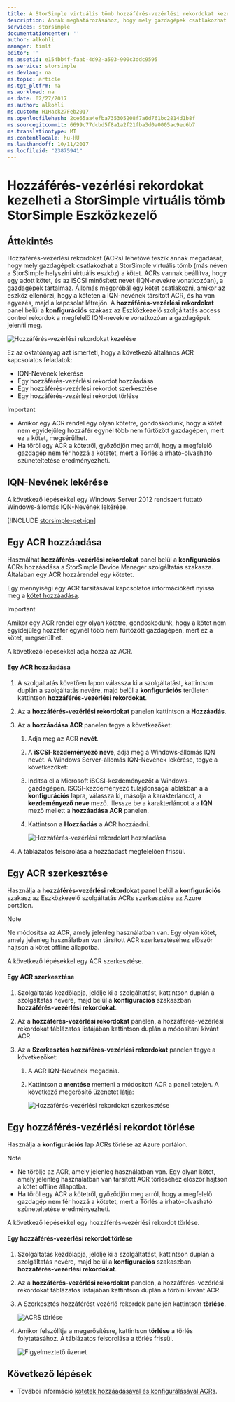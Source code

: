 ```yaml
---
title: A StorSimple virtuális tömb hozzáférés-vezérlési rekordokat kezelése |} Microsoft Docs
description: Annak meghatározásához, hogy mely gazdagépek csatlakozhat a StorSimple virtuális tömb kötetein hozzáférés-vezérlési rekordokat (ACRs) kezelését ismerteti.
services: storsimple
documentationcenter: ''
author: alkohli
manager: timlt
editor: ''
ms.assetid: e154bb4f-faab-4d92-a593-900c3ddc9595
ms.service: storsimple
ms.devlang: na
ms.topic: article
ms.tgt_pltfrm: na
ms.workload: na
ms.date: 02/27/2017
ms.author: alkohli
ms.custom: H1Hack27Feb2017
ms.openlocfilehash: 2ce65aa4efba735305208f7a6d761bc2814d1b8f
ms.sourcegitcommit: 6699c77dcbd5f8a1a2f21fba3d0a0005ac9ed6b7
ms.translationtype: MT
ms.contentlocale: hu-HU
ms.lasthandoff: 10/11/2017
ms.locfileid: "23875941"
---
```

# <a name="use-storsimple-device-manager-to-manage-access-control-records-for-storsimple-virtual-array"></a>Hozzáférés-vezérlési rekordokat kezelheti a StorSimple virtuális tömb StorSimple Eszközkezelő

## <a name="overview"></a>Áttekintés

Hozzáférés-vezérlési rekordokat (ACRs) lehetővé teszik annak megadását, hogy mely gazdagépek csatlakozhat a StorSimple virtuális tömb (más néven a StorSimple helyszíni virtuális eszköz) a kötet. ACRs vannak beállítva, hogy egy adott kötet, és az iSCSI minősített nevét (IQN-nevekre vonatkozóan), a gazdagépek tartalmaz. Állomás megpróbál egy kötet csatlakozni, amikor az eszköz ellenőrzi, hogy a köteten a IQN-nevének társított ACR, és ha van egyezés, majd a kapcsolat létrejön. A **hozzáférés-vezérlési rekordokat** panel belül a **konfigurációs** szakasz az Eszközkezelő szolgáltatás access control rekordok a megfelelő IQN-nevekre vonatkozóan a gazdagépek jeleníti meg.

![Hozzáférés-vezérlési rekordokat kezelése](./media/storsimple-virtual-array-manage-acrs/ova-manage-acrs.png)

Ez az oktatóanyag azt ismerteti, hogy a következő általános ACR kapcsolatos feladatok:

* IQN-Nevének lekérése
* Egy hozzáférés-vezérlési rekordot hozzáadása
* Egy hozzáférés-vezérlési rekordot szerkesztése
* Egy hozzáférés-vezérlési rekordot törlése

> [!IMPORTANT]
> 
> * Amikor egy ACR rendel egy olyan kötetre, gondoskodunk, hogy a kötet nem egyidejűleg hozzáfér egynél több nem fürtözött gazdagépen, mert ez a kötet, megsérülhet.
> * Ha töröl egy ACR a kötetről, győződjön meg arról, hogy a megfelelő gazdagép nem fér hozzá a kötetet, mert a Törlés a írható-olvasható szüneteltetése eredményezheti.


## <a name="get-the-iqn"></a>IQN-Nevének lekérése

A következő lépésekkel egy Windows Server 2012 rendszert futtató Windows-állomás IQN-Nevének lekérése.

[!INCLUDE [storsimple-get-iqn](../../includes/storsimple-get-iqn.md)]

## <a name="add-an-acr"></a>Egy ACR hozzáadása

Használhat **hozzáférés-vezérlési rekordokat** panel belül a **konfigurációs** ACRs hozzáadása a StorSimple Device Manager szolgáltatás szakasza. Általában egy ACR hozzárendel egy kötetet.

Egy mennyiségi egy ACR társításával kapcsolatos információkért nyissa meg a [kötet hozzáadása](storsimple-virtual-array-deploy3-iscsi-setup.md#step-3-add-a-volume).

> [!IMPORTANT]
> Amikor egy ACR rendel egy olyan kötetre, gondoskodunk, hogy a kötet nem egyidejűleg hozzáfér egynél több nem fürtözött gazdagépen, mert ez a kötet, megsérülhet.


A következő lépésekkel adja hozzá az ACR.

#### <a name="to-add-an-acr"></a>Egy ACR hozzáadása

1. A szolgáltatás követően lapon válassza ki a szolgáltatást, kattintson duplán a szolgáltatás nevére, majd belül a **konfigurációs** területen kattintson **hozzáférés-vezérlési rekordokat**.
2. Az a **hozzáférés-vezérlési rekordokat** panelen kattintson a **Hozzáadás**.
3. Az a **hozzáadása ACR** panelen tegye a következőket:
   
    1. Adja meg az ACR **nevét**.
    
    2. A **iSCSI-kezdeményező neve**, adja meg a Windows-állomás IQN nevét. A Windows Server-állomás IQN-Nevének lekérése, tegye a következőket:
   
    3. Indítsa el a Microsoft iSCSI-kezdeményezőt a Windows-gazdagépen. ISCSI-kezdeményező tulajdonságai ablakban a a **konfigurációs** lapra, válassza ki, másolja a karakterláncot, a **kezdeményező neve** mező.
    Illessze be a karakterláncot a a **IQN** mező mellett a **hozzáadása ACR** panelen.
   
    6. Kattintson a **Hozzáadás** a ACR hozzáadni.  
   
        ![Hozzáférés-vezérlési rekordokat hozzáadása](./media/storsimple-virtual-array-manage-acrs/ova-add-acrs.png)
4. A táblázatos felsorolása a hozzáadást megfelelően frissül.

## <a name="edit-an-acr"></a>Egy ACR szerkesztése

Használja a **hozzáférés-vezérlési rekordokat** panel belül a **konfigurációs** szakasz az Eszközkezelő szolgáltatás ACRs szerkesztése az Azure portálon.

> [!NOTE]
> Ne módosítsa az ACR, amely jelenleg használatban van. Egy olyan kötet, amely jelenleg használatban van társított ACR szerkesztéséhez először hajtson a kötet offline állapotba.


A következő lépésekkel egy ACR szerkesztése.

#### <a name="to-edit-an-acr"></a>Egy ACR szerkesztése

1. Szolgáltatás kezdőlapja, jelölje ki a szolgáltatást, kattintson duplán a szolgáltatás nevére, majd belül a **konfigurációs** szakaszban **hozzáférés-vezérlési rekordokat**.
2. Az a **hozzáférés-vezérlési rekordokat** panelen, a hozzáférés-vezérlési rekordokat táblázatos listájában kattintson duplán a módosítani kívánt ACR.
3. Az a **Szerkesztés hozzáférés-vezérlési rekordokat** panelen tegye a következőket:
   
    1. A ACR IQN-Nevének megadnia.
   
    2. Kattintson a **mentése** menteni a módosított ACR a panel tetején. A következő megerősítő üzenetet látja:
   
        ![Hozzáférés-vezérlési rekordokat szerkesztése](./media/storsimple-virtual-array-manage-acrs/ova-edit-acrs.png)

## <a name="delete-an-access-control-record"></a>Egy hozzáférés-vezérlési rekordot törlése

Használja a **konfigurációs** lap ACRs törlése az Azure portálon.

> [!NOTE]
> 
> * Ne törölje az ACR, amely jelenleg használatban van. Egy olyan kötet, amely jelenleg használatban van társított ACR törléséhez először hajtson a kötet offline állapotba.
> * Ha töröl egy ACR a kötetről, győződjön meg arról, hogy a megfelelő gazdagép nem fér hozzá a kötetet, mert a Törlés a írható-olvasható szüneteltetése eredményezheti.


A következő lépésekkel egy hozzáférés-vezérlési rekordot törlése.

#### <a name="to-delete-an-access-control-record"></a>Egy hozzáférés-vezérlési rekordot törlése

1. Szolgáltatás kezdőlapja, jelölje ki a szolgáltatást, kattintson duplán a szolgáltatás nevére, majd belül a **konfigurációs** szakaszban **hozzáférés-vezérlési rekordokat**.

2. Az a **hozzáférés-vezérlési rekordokat** panelen, a hozzáférés-vezérlési rekordokat táblázatos listájában kattintson duplán a törölni kívánt ACR.

3. A Szerkesztés hozzáférést vezérlő rekordok paneljén kattintson **törlése**.
   
    ![ACRS törlése](./media/storsimple-virtual-array-manage-acrs/ova-del-acrs.png)

4. Amikor felszólítja a megerősítésre, kattintson **törlése** a törlés folytatásához. A táblázatos felsorolása a törlés frissül.
   
   ![Figyelmeztető üzenet](./media/storsimple-virtual-array-manage-acrs/ova-del-acrs-warning.png)

## <a name="next-steps"></a>Következő lépések

* További információ [kötetek hozzáadásával és konfigurálásával ACRs](storsimple-virtual-array-deploy3-iscsi-setup.md#step-3-add-a-volume).


